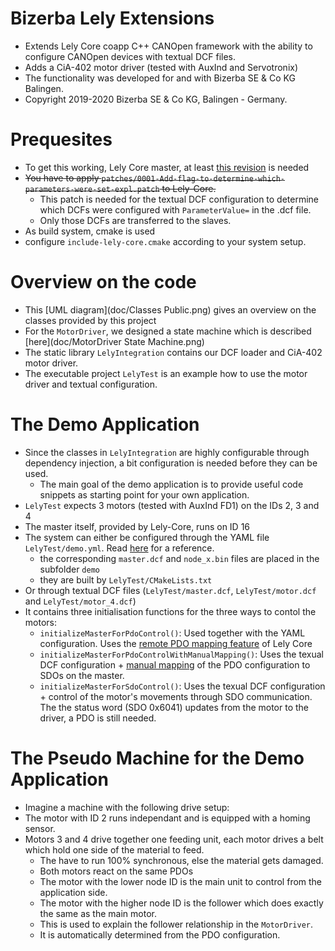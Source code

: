 # Bizerba Lely Extensions

* Extends Lely Core coapp C++ CANOpen framework with the ability to configure CANOpen devices with textual DCF files.
* Adds a CiA-402 motor driver (tested with AuxInd and Servotronix)
* The functionality was developed for and with Bizerba SE & Co KG Balingen.
* Copyright 2019-2020 Bizerba SE & Co KG, Balingen - Germany.

# Prequesites

* To get this working, Lely Core master, at least [this revision](https://gitlab.com/lely_industries/lely-core/-/commit/ceee298045367e19b2cab1427ef05ec960c0489a) is needed
* ~~You have to apply `patches/0001-Add-flag-to-determine-which-parameters-were-set-expl.patch` to Lely-Core.~~
  * This patch is needed for the textual DCF configuration to determine which DCFs were configured with `ParameterValue=` in the .dcf file.
  * Only those DCFs are transferred to the slaves.
* As build system, cmake is used
* configure `include-lely-core.cmake` according to your system setup.

# Overview on the code

* This [UML diagram](doc/Classes Public.png) gives an overview on the classes provided by this project
* For the `MotorDriver`, we designed a state machine which is described [here](doc/MotorDriver State Machine.png)
* The static library `LelyIntegration` contains our DCF loader and CiA-402 motor driver.
* The executable project `LelyTest` is an example how to use the motor driver and textual configuration.
  
# The Demo Application

* Since the classes in `LelyIntegration` are highly configurable through dependency injection, a bit configuration is needed before they can be used.
  * The main goal of the demo application is to provide useful code snippets as starting point for your own application.
* `LelyTest` expects 3 motors (tested with AuxInd FD1) on the IDs 2, 3 and 4
* The master itself, provided by Lely-Core, runs on ID 16
* The system can either be configured through the YAML file `LelyTest/demo.yml`. Read [here](https://opensource.lely.com/canopen/docs/dcf-tools/) for a reference.
  * the corresponding `master.dcf` and `node_x.bin` files are placed in the subfolder `demo`
  * they are built by `LelyTest/CMakeLists.txt`
* Or through textual DCF files (`LelyTest/master.dcf`, `LelyTest/motor.dcf` and `LelyTest/motor_4.dcf`)
* It contains three initialisation functions for the three ways to contol the motors:
  * `initializeMasterForPdoControl()`: Used together with the YAML configuration. Uses the [remote PDO mapping feature](https://opensource.lely.com/canopen/release/v2.1.0/#remote-pdo-mapping-in-c) of Lely Core 
  * `initializeMasterForPdoControlWithManualMapping()`: Uses the texual DCF configuration + [manual mapping](doc/manual-PDO-mapping-example.md) of the PDO configuration to SDOs on the master.
  * `initializeMasterForSdoControl()`: Uses the texual DCF configuration + control of the motor's movements through SDO communication. The the status word (SDO 0x6041) updates from the motor to the driver, a PDO is still needed.
  
# The Pseudo Machine for the Demo Application

* Imagine a machine with the following drive setup:
* The motor with ID 2 runs independant and is equipped with a homing sensor.
* Motors 3 and 4 drive together one feeding unit, each motor drives a belt which hold one side of the material to feed. 
  * The have to run 100% synchronous, else the material gets damaged.
  * Both motors react on the same PDOs
  * The motor with the lower node ID is the main unit to control from the application side.
  * The motor with the higher node ID is the follower which does exactly the same as the main motor.
  * This is used to explain the follower relationship in the `MotorDriver`.
  * It is automatically determined from the PDO configuration.
    

